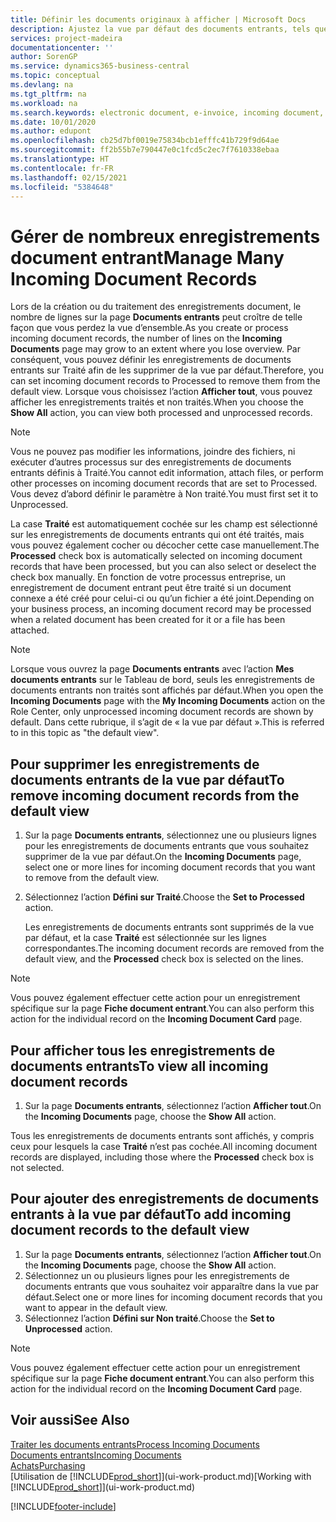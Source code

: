 ```yaml
---
title: Définir les documents originaux à afficher | Microsoft Docs
description: Ajustez la vue par défaut des documents entrants, tels que des factures électroniques, afin d’améliorer votre vue d’ensemble des enregistrements traités et non-traités.
services: project-madeira
documentationcenter: ''
author: SorenGP
ms.service: dynamics365-business-central
ms.topic: conceptual
ms.devlang: na
ms.tgt_pltfrm: na
ms.workload: na
ms.search.keywords: electronic document, e-invoice, incoming document, OCR, ecommerce, document exchange, import invoice
ms.date: 10/01/2020
ms.author: edupont
ms.openlocfilehash: cb25d7bf0019e75834bcb1efffc41b729f9d64ae
ms.sourcegitcommit: ff2b55b7e790447e0c1fcd5c2ec7f7610338ebaa
ms.translationtype: HT
ms.contentlocale: fr-FR
ms.lasthandoff: 02/15/2021
ms.locfileid: "5384648"
---
```

# <a name="manage-many-incoming-document-records"></a><span data-ttu-id="1cc8f-103">Gérer de nombreux enregistrements document entrant</span><span class="sxs-lookup"><span data-stu-id="1cc8f-103">Manage Many Incoming Document Records</span></span>
<span data-ttu-id="1cc8f-104">Lors de la création ou du traitement des enregistrements document, le nombre de lignes sur la page **Documents entrants** peut croître de telle façon que vous perdez la vue d’ensemble.</span><span class="sxs-lookup"><span data-stu-id="1cc8f-104">As you create or process incoming document records, the number of lines on the **Incoming Documents** page may grow to an extent where you lose overview.</span></span> <span data-ttu-id="1cc8f-105">Par conséquent, vous pouvez définir les enregistrements de documents entrants sur Traité afin de les supprimer de la vue par défaut.</span><span class="sxs-lookup"><span data-stu-id="1cc8f-105">Therefore, you can set incoming document records to Processed to remove them from the default view.</span></span> <span data-ttu-id="1cc8f-106">Lorsque vous choisissez l’action **Afficher tout**, vous pouvez afficher les enregistrements traités et non traités.</span><span class="sxs-lookup"><span data-stu-id="1cc8f-106">When you choose the **Show All** action, you can view both processed and unprocessed records.</span></span>

> [!NOTE]  
>   <span data-ttu-id="1cc8f-107">Vous ne pouvez pas modifier les informations, joindre des fichiers, ni exécuter d’autres processus sur des enregistrements de documents entrants définis à Traité.</span><span class="sxs-lookup"><span data-stu-id="1cc8f-107">You cannot edit information, attach files, or perform other processes on incoming document records that are set to Processed.</span></span> <span data-ttu-id="1cc8f-108">Vous devez d’abord définir le paramètre à Non traité.</span><span class="sxs-lookup"><span data-stu-id="1cc8f-108">You must first set it to Unprocessed.</span></span>

<span data-ttu-id="1cc8f-109">La case **Traité** est automatiquement cochée sur les champ est sélectionné sur les enregistrements de documents entrants qui ont été traités, mais vous pouvez également cocher ou décocher cette case manuellement.</span><span class="sxs-lookup"><span data-stu-id="1cc8f-109">The **Processed** check box is automatically selected on incoming document records that have been processed, but you can also select or deselect the check box manually.</span></span> <span data-ttu-id="1cc8f-110">En fonction de votre processus entreprise, un enregistrement de document entrant peut être traité si un document connexe a été créé pour celui-ci ou qu’un fichier a été joint.</span><span class="sxs-lookup"><span data-stu-id="1cc8f-110">Depending on your business process, an incoming document record may be processed when a related document has been created for it or a file has been attached.</span></span>

> [!NOTE]  
>   <span data-ttu-id="1cc8f-111">Lorsque vous ouvrez la page **Documents entrants** avec l’action **Mes documents entrants** sur le Tableau de bord, seuls les enregistrements de documents entrants non traités sont affichés par défaut.</span><span class="sxs-lookup"><span data-stu-id="1cc8f-111">When you open the **Incoming Documents** page with the **My Incoming Documents** action on the Role Center, only unprocessed incoming document records are shown by default.</span></span> <span data-ttu-id="1cc8f-112">Dans cette rubrique, il s’agit de « la vue par défaut ».</span><span class="sxs-lookup"><span data-stu-id="1cc8f-112">This is referred to in this topic as "the default view".</span></span>

## <a name="to-remove-incoming-document-records-from-the-default-view"></a><span data-ttu-id="1cc8f-113">Pour supprimer les enregistrements de documents entrants de la vue par défaut</span><span class="sxs-lookup"><span data-stu-id="1cc8f-113">To remove incoming document records from the default view</span></span>
1. <span data-ttu-id="1cc8f-114">Sur la page **Documents entrants**, sélectionnez une ou plusieurs lignes pour les enregistrements de documents entrants que vous souhaitez supprimer de la vue par défaut.</span><span class="sxs-lookup"><span data-stu-id="1cc8f-114">On the **Incoming Documents** page, select one or more lines for incoming document records that you want to remove from the default view.</span></span>
2. <span data-ttu-id="1cc8f-115">Sélectionnez l’action **Défini sur Traité**.</span><span class="sxs-lookup"><span data-stu-id="1cc8f-115">Choose the **Set to Processed** action.</span></span>

    <span data-ttu-id="1cc8f-116">Les enregistrements de documents entrants sont supprimés de la vue par défaut, et la case **Traité** est sélectionnée sur les lignes correspondantes.</span><span class="sxs-lookup"><span data-stu-id="1cc8f-116">The incoming document records are removed from the default view, and the **Processed** check box is selected on the lines.</span></span>

> [!NOTE]  
>   <span data-ttu-id="1cc8f-117">Vous pouvez également effectuer cette action pour un enregistrement spécifique sur la page **Fiche document entrant**.</span><span class="sxs-lookup"><span data-stu-id="1cc8f-117">You can also perform this action for the individual record on the **Incoming Document Card** page.</span></span>

## <a name="to-view-all-incoming-document-records"></a><span data-ttu-id="1cc8f-118">Pour afficher tous les enregistrements de documents entrants</span><span class="sxs-lookup"><span data-stu-id="1cc8f-118">To view all incoming document records</span></span>
1. <span data-ttu-id="1cc8f-119">Sur la page **Documents entrants**, sélectionnez l’action **Afficher tout**.</span><span class="sxs-lookup"><span data-stu-id="1cc8f-119">On the **Incoming Documents** page, choose the **Show All** action.</span></span>

<span data-ttu-id="1cc8f-120">Tous les enregistrements de documents entrants sont affichés, y compris ceux pour lesquels la case **Traité** n’est pas cochée.</span><span class="sxs-lookup"><span data-stu-id="1cc8f-120">All incoming document records are displayed, including those where the **Processed** check box is not selected.</span></span>

## <a name="to-add-incoming-document-records-to-the-default-view"></a><span data-ttu-id="1cc8f-121">Pour ajouter des enregistrements de documents entrants à la vue par défaut</span><span class="sxs-lookup"><span data-stu-id="1cc8f-121">To add incoming document records to the default view</span></span>
1. <span data-ttu-id="1cc8f-122">Sur la page **Documents entrants**, sélectionnez l’action **Afficher tout**.</span><span class="sxs-lookup"><span data-stu-id="1cc8f-122">On the **Incoming Documents** page, choose the **Show All** action.</span></span>
2. <span data-ttu-id="1cc8f-123">Sélectionnez un ou plusieurs lignes pour les enregistrements de documents entrants que vous souhaitez voir apparaître dans la vue par défaut.</span><span class="sxs-lookup"><span data-stu-id="1cc8f-123">Select one or more lines for incoming document records that you want to appear in the default view.</span></span>
3. <span data-ttu-id="1cc8f-124">Sélectionnez l’action **Défini sur Non traité**.</span><span class="sxs-lookup"><span data-stu-id="1cc8f-124">Choose the **Set to Unprocessed** action.</span></span>  

> [!NOTE]  
>   <span data-ttu-id="1cc8f-125">Vous pouvez également effectuer cette action pour un enregistrement spécifique sur la page **Fiche document entrant**.</span><span class="sxs-lookup"><span data-stu-id="1cc8f-125">You can also perform this action for the individual record on the **Incoming Document Card** page.</span></span>

## <a name="see-also"></a><span data-ttu-id="1cc8f-126">Voir aussi</span><span class="sxs-lookup"><span data-stu-id="1cc8f-126">See Also</span></span>
[<span data-ttu-id="1cc8f-127">Traiter les documents entrants</span><span class="sxs-lookup"><span data-stu-id="1cc8f-127">Process Incoming Documents</span></span>](across-process-income-documents.md)  
[<span data-ttu-id="1cc8f-128">Documents entrants</span><span class="sxs-lookup"><span data-stu-id="1cc8f-128">Incoming Documents</span></span>](across-income-documents.md)  
[<span data-ttu-id="1cc8f-129">Achats</span><span class="sxs-lookup"><span data-stu-id="1cc8f-129">Purchasing</span></span>](purchasing-manage-purchasing.md)  
<span data-ttu-id="1cc8f-130">[Utilisation de [!INCLUDE[prod_short](includes/prod_short.md)]](ui-work-product.md)</span><span class="sxs-lookup"><span data-stu-id="1cc8f-130">[Working with [!INCLUDE[prod_short](includes/prod_short.md)]](ui-work-product.md)</span></span>


[!INCLUDE[footer-include](includes/footer-banner.md)]